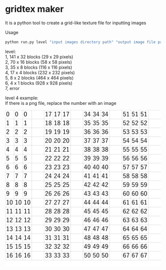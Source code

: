 # gridtex maker

It is a python tool to create a grid-like texture file for inputting images  

Usage  
```py
python run.py level "input images directory path" "output image file path"
```
level:  
1, 141 x 32 blocks (29 x 29 pixels)  
2, 70 x 16 blocks (58 x 58 pixels)  
3, 35 x 8 blocks (116 x 116 pixels)  
4, 17 x 4 blocks (232 x 232 pixels)  
5, 8 x 2 blocks (464 x 464 pixels)  
6, 4 x 1 blocks (928 x 928 pixels)  
7, error  

level 4 example:  
If there is a png file, replace the number with an image  

![test](test.png)
